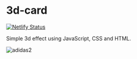 # 3d-card
[![Netlify Status](https://api.netlify.com/api/v1/badges/e334e3c0-bbaf-4be0-a08a-7ea6d9311596/deploy-status)](https://app.netlify.com/sites/practical-booth-16ec78/deploys)

Simple 3d effect using JavaScript, CSS and HTML.

![adidas2](https://user-images.githubusercontent.com/11598255/100529515-a0824e00-31e8-11eb-977d-bef33c62d944.gif)

